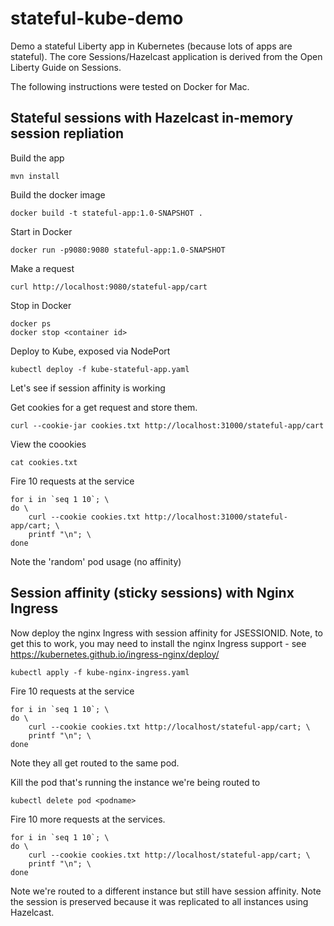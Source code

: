 # stateful-kube-demo

Demo a stateful Liberty app in Kubernetes (because lots of apps are stateful).  The core Sessions/Hazelcast application is derived from the Open Liberty Guide on Sessions.

The following instructions were tested on Docker for Mac.

## Stateful sessions with Hazelcast in-memory session repliation

Build the app
```
mvn install
```

Build the docker image
```
docker build -t stateful-app:1.0-SNAPSHOT .
```

Start in Docker
```
docker run -p9080:9080 stateful-app:1.0-SNAPSHOT
```

Make a request
```
curl http://localhost:9080/stateful-app/cart
```

Stop in Docker
```
docker ps
docker stop <container id>
```

Deploy to Kube, exposed via NodePort
```
kubectl deploy -f kube-stateful-app.yaml
```

Let's see if session affinity is working

Get cookies for a get request and store them.
```
curl --cookie-jar cookies.txt http://localhost:31000/stateful-app/cart
```

View the coookies
```
cat cookies.txt
```

Fire 10 requests at the service
```
for i in `seq 1 10`; \
do \
    curl --cookie cookies.txt http://localhost:31000/stateful-app/cart; \
    printf "\n"; \
done
```
Note the 'random' pod usage (no affinity)

## Session affinity (sticky sessions) with Nginx Ingress

Now deploy the nginx Ingress with session affinity for JSESSIONID.  Note, to get this to work, you may need to install the nginx Ingress support - see https://kubernetes.github.io/ingress-nginx/deploy/
```
kubectl apply -f kube-nginx-ingress.yaml
```

Fire 10 requests at the service
```
for i in `seq 1 10`; \
do \
    curl --cookie cookies.txt http://localhost/stateful-app/cart; \
    printf "\n"; \
done
```
Note they all get routed to the same pod.

Kill the pod that's running the instance we're being routed to
```
kubectl delete pod <podname>
```

Fire 10 more requests at the services.  
```
for i in `seq 1 10`; \
do \
    curl --cookie cookies.txt http://localhost/stateful-app/cart; \
    printf "\n"; \
done
```
Note we're routed to a different instance but still have session affinity.  Note the session is preserved because it was replicated to all instances using Hazelcast.

